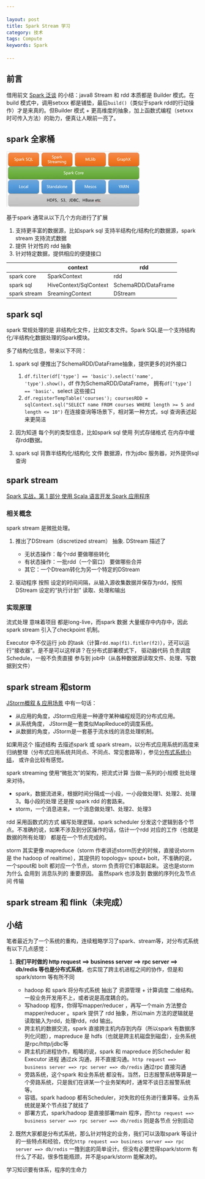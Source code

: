```yaml
---

layout: post
title: Spark Stream 学习
category: 技术
tags: Compute
keywords: Spark

---
```


## 前言

借用前文 [Spark 泛谈](http://qiankunli.github.io/2016/08/31/spark.html) 的小结：java8 Stream 和 rdd 本质都是 Builder 模式。在build 模式中，调用setxxx 都是铺垫，最后`build()`（类似于spark  rdd的行动操作）才是来真的。但Builder 模式 + 更高维度的抽象，加上函数式编程（setxxx 时可传入方法）的助力，便真让人眼前一亮了。

## spark 全家桶

![](/public/upload/data/spark_all.jpeg)

基于spark 通常从以下几个方向进行了扩展

1. 支持更丰富的数据源，比如spark sql 支持半结构化/结构化的数据源，spark stream 支持流式数据
2. 提供 针对性的 rdd 抽象
3. 针对特定数据，提供相应的便捷接口


||context|rdd|
|---|---|---|
|spark core|SparkContext|rdd|
|spark sql|HiveContext/SqlContext|SchemaRDD/DataFrame|
|spark stream|SreamingContext|DStream|

## spark sql

spark 常规处理的是 非结构化文件，比如文本文件。Spark SQL是一个支持结构化/半结构化数据处理的Spark模块。

多了结构化信息，带来以下不同：

1. spark sql 便推出了SchemaRDD/DataFrame抽象，提供更多的对外接口

	1. `df.filter(df['type'] == 'basic').select('name', 'type').show()`，df 作为SchemaRDD/DataFrame， 拥有`df['type'] == 'basic'`、select 这些接口
	2. `df.registerTempTable('courses'); coursesRDD = sqlContext.sql("SELECT name FROM courses WHERE length >= 5 and length <= 10")` 在连接查询等场景下，相对第一种方式，sql 查询表述起来更简洁

2. 因为知道 每个列的类型信息，比如spark sql 使用 列式存储格式 在内存中缓存rdd数据。
3. spark sql 背靠半结构化/结构化 文件 数据源，作为jdbc 服务器，对外提供sql 查询

## spark stream

[Spark 实战，第 1 部分 使用 Scala 语言开发 Spark 应用程序](https://www.ibm.com/developerworks/cn/opensource/os-cn-spark-practice1/index.html)

### 相关概念

spark stream 是微批处理。

1. 推出了DStream（discretized stream） 抽象. DStream 描述了

	* 无状态操作：每个rdd 要做哪些转化
	* 有状态操作：一批rdd（一个窗口） 要做哪些合并
	* 其它：一个Dtream转化为另一个特定的DStream
2. 驱动程序 按照 设定的时间间隔，从输入源收集数据并保存为rdd，按照DStream 设定的“执行计划” 读取、处理和输出


### 实现原理

流式处理 意味着项目 都是long-live，而spark 数据 大量缓存中内存中，因此spark stream 引入了checkpoint 机制。

Executor 中不仅运行 job 的task（计算`rdd.map(f1).fitler(f2)`），还可以运行“接收器”。是不是可以这样讲？在分布式部署模式下， 驱动器代码 负责调度 Schedule，一般不负责直接 参与到 job中（从各种数据源读取文件、处理、写数据到文件）

## spark stream 和storm

[JStorm概叙 & 应用场景](https://github.com/alibaba/jstorm/wiki/%E6%A6%82%E5%8F%99-&-%E5%BA%94%E7%94%A8%E5%9C%BA%E6%99%AF) 中有一句话：

* 从应用的角度，JStorm应用是一种遵守某种编程规范的分布式应用。
* 从系统角度， JStorm是一套类似MapReduce的调度系统。 
* 从数据的角度，JStorm是一套基于流水线的消息处理机制。

如果用这个 描述结构 去描述spark 或 spark stream，以分布式应用系统的高度来归纳整理（分布式应用系统共同点、不同点、常见套路等），参见[分布式系统小结](http://qiankunli.github.io/2018/04/16/distributed_system_review.html)， 或许会比较有感觉。

spark streaming 使用“微批次”的架构，把流式计算 当做一系列的小规模 批处理来对待。
* spark，数据流进来，根据时间分隔成一小段，一小段做处理1、处理2、处理3。每小段的处理 还是按 spark rdd 的套路来。
* storm，一个消息进来，一个消息做处理1、处理2、处理3

rdd 采用函数式的方式 编写处理逻辑，spark scheduler 分发这个逻辑到各个节点。不准确的说，如果不涉及到分区操作的话，估计一个rdd 对应的工作（也就是数据的所有处理） 都是在一个节点完成的。

storm 其实更像 mapreduce（storm 作者讲述storm历史的时候，直接说storm 是 the hadoop of realtime），其提供的 topology= spout+ bolt，不准确的说，一个spout和 bolt 都对应一个节点，storm 负责将它们串联起来。 这也是storm 为什么 会用到 消息队列的  重要原因。 虽然spark 也涉及到 数据的序列化及节点间 传输

## spark stream 和 flink（未完成）

## 小结

笔者最近为了一个系统的重构，连续粗略学习了spark、stream等，对分布式系统有以下几点感觉：

1. **我们平时做的 http request ==> business server ==> rpc server ==> db/redis 等也是分布式系统**，也实现了跨主机进程之间的协作，但是和spark/storm 等有所不同

	* hadoop 和 spark 将分布式系统 抽出了 资源管理 + 计算调度 二维结构。一般业务开发用不上，或者说是高度耦合的。
	* 写hadoop 程序，你得写mapper/reducer ，再写一个main 方法整合 mapper/reducer 。spark 提供了 rdd 抽象，所以main 方法的逻辑就是 读取输入为rdd，处理rdd，rdd 输出。
	* 跨主机的数据交流，spark 直接跨主机内存到内存（所以spark 有数据序列化问题），mapreduce 是 hdfs（也就是跨主机磁盘到磁盘），业务系统是rpc/http/jdbc等
	* 跨主机的进程协作，粗略的说，spark 和 mapreduce 的Scheduler 和 Executor 进程 通过zk 沟通，并不直接沟通。`http request ==> business server ==> rpc server ==> db/redis` 通过rpc 直接沟通
	* 旁路系统，这个spark 和业务系统 都没有。当然，日志报警系统等算是一个旁路系统，只是我们在讲某一个业务架构时，通常不谈日志报警系统等。
	* 容错。spark hadoop 都有Scheduler，对失败的任务进行重算等。业务系统就是某个节点挂了就挂了
	* 部署方式，spark/hadoop 是直接部署main 程序，而`http request ==> business server ==> rpc server ==> db/redis` 则是各节点 分别启动

2. 既然大家都是分布式系统，那么针对特定的业务，我们可以汲取spark 等设计的一些特点和经验，优化`http request ==> business server ==> rpc server ==> db/redis` 一撸到底的简单设计。但没有必要觉得spark/storm 有什么了不起，很多性能瓶颈，并不是spark/storm 能解决的。

学习知识要有体系，程序的生命力


